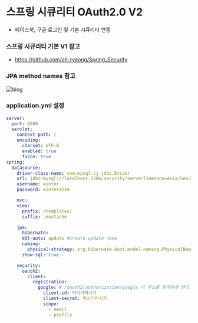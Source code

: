# 스프링 시큐리티 OAuth2.0 V2

- 페이스북, 구글 로그인 및 기본 시큐리티 연동

### 스프링 시큐리티 기본 V1 참고

- https://github.com/ah-ryeong/Spring_Security

### JPA method names 참고

![blog](https://postfiles.pstatic.net/MjAyMDA4MDRfMTU1/MDAxNTk2NTA2ODAyMTgx.Qoff6FQ1RJyGw83meuDXT5J5e-Ac1WwSJMH2wf1l1Swg.KinVePXqdUOeyDYYRp4aguwTsxF0OBQB64LNUYTJRRgg.PNG.getinthere/Screenshot_26.png?type=w773)

### application.yml 설정

```yml
server:
  port: 8080
  servlet:
    context-path: /
    encoding:
      charset: UTF-8
      enabled: true
      force: true
spring:
  datasource:
    driver-class-name: com.mysql.cj.jdbc.Driver
    url: jdbc:mysql://localhost:3306/security?serverTimezone=Asia/Seoul
    username: winter
    password: winter1234

    mvc:
    view:
      prefix: /templates/
      suffix: .mustache

    jpa:
      hibernate:
      ddl-auto: update #create update none
      naming:
        physical-strategy: org.hibernate.boot.model.naming.PhysicalNamingStrategyStandardImpl
      show-sql: true

    security:
      oauth2:
        client:
          registration:
            google: # /oauth2/authorization/google 이 주소를 동작하게 한다.
              client-id: 머시기머시기
              client-secret: 머시기머시기
              scope:
                - email
                - profile
```
